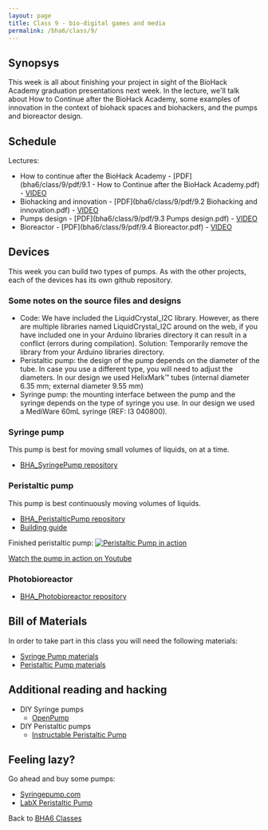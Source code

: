 ```yaml
---
layout: page
title: Class 9 - bio-digital games and media
permalink: /bha6/class/9/
---
```


## Synopsys
This week is all about finishing your project in sight of the BioHack Academy graduation presentations next week. In the lecture, we'll talk about How to Continue after the BioHack Academy, some examples of innovation in the context of biohack spaces and biohackers, and the pumps and bioreactor design.

## Schedule

Lectures:
* How to continue after the BioHack Academy - [PDF](bha6/class/9/pdf/9.1 - How to Continue after the BioHack Academy.pdf) - [VIDEO](https://vimeo.com/326836638)
* Biohacking and innovation - [PDF](bha6/class/9/pdf/9.2 Biohacking and innovation.pdf) - [VIDEO](https://vimeo.com/326837565)
* Pumps design - [PDF](bha6/class/9/pdf/9.3 Pumps design.pdf) - [VIDEO](https://vimeo.com/326838186)
* Bioreactor - [PDF](bha6/class/9/pdf/9.4 Bioreactor.pdf) - [VIDEO](https://vimeo.com/326838574)

## Devices

This week you can build two types of pumps. As with the other projects, each of the devices has its own github repository.

### Some notes on the source files and designs
* Code: We have included the LiquidCrystal_I2C library. However, as there are multiple libraries named LiquidCrystal_I2C around on the web, if you have included one in your Arduino libraries directory it can result in a conflict (errors during compilation). Solution: Temporarily remove the library from your Arduino libraries directory.
* Peristaltic pump: the design of the pump depends on the diameter of the tube. In case you use a different type, you will need to adjust the diameters. In our design we used HelixMark™ tubes (internal diameter 6.35 mm; external diameter 9.55 mm)
* Syringe pump: the mounting interface between the pump and the syringe depends on the type of syringe you use. In our design we used a MediWare 60mL syringe (REF: I3 040800).

### Syringe pump

This pump is best for moving small volumes of liquids, on at a time.

* [BHA_SyringePump repository](https://github.com/BioHackAcademy/BHA_SyringePump)

### Peristaltic pump

This pump is best continuously moving volumes of liquids.

* [BHA_PeristalticPump repository](https://github.com/BioHackAcademy/BHA_PeristalticPump)
* [Building guide](/biofactory/class/8-pumps/peristaltic-pump-building-guide/)

Finished peristaltic pump:
[![Peristaltic Pump in action](http://img.youtube.com/vi/rvNwhfQSCfg/0.jpg)](http://www.youtube.com/watch?v=rvNwhfQSCfg)

[Watch the pump in action on Youtube](http://www.youtube.com/watch?v=rvNwhfQSCfg)

### Photobioreactor

* [BHA_Photobioreactor repository](https://github.com/BioHackAcademy/BHA_Photobioreactor)

## Bill of Materials

In order to take part in this class you will need the following materials:

* [Syringe Pump materials](https://github.com/BioHackAcademy/BHA_PeristalticPump/blob/master/BoM.md)
* [Peristaltic Pump materials](https://github.com/BioHackAcademy/BHA_SyringePump/blob/master/BoM.md)

## Additional reading and hacking

* DIY Syringe pumps
  * [OpenPump](https://www.wevolver.com/gerrit.niezen/openpump---an-open-source-hardware-syringe-pump/openpump)
* DIY Peristaltic pumps
  * [Instructable Peristaltic Pump](http://www.instructables.com/id/Inexpensive-easy-to-build-peristaltic-pump/)

## Feeling lazy?

Go ahead and buy some pumps:

* [Syringepump.com](http://www.syringepump.com/index.php)
* [LabX Peristaltic Pump](http://www.labx.com/pumps-peristaltic)

Back to [BHA6 Classes](/bha6/classes/)
